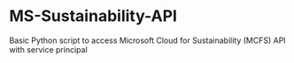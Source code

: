 # MS-Sustainability-API
Basic Python script to access Microsoft Cloud for Sustainability (MCFS) API with service principal

